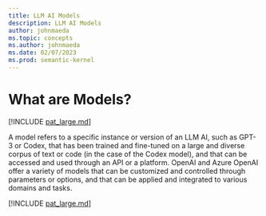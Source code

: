 ```yaml
---
title: LLM AI Models
description: LLM AI Models
author: johnmaeda
ms.topic: concepts
ms.author: johnmaeda
ms.date: 02/07/2023
ms.prod: semantic-kernel
---
```

# What are Models?

[!INCLUDE [pat_large.md](../includes/pat_large.md)]

A model refers to a specific instance or version of an LLM AI, such as GPT-3 or Codex, that has been trained and fine-tuned on a large and diverse corpus of text or code (in the case of the Codex model), and that can be accessed and used through an API or a platform. OpenAI and Azure OpenAI offer a variety of models that can be customized and controlled through parameters or options, and that can be applied and integrated to various domains and tasks.

[!INCLUDE [pat_large.md](../includes/pat_large.md)]
